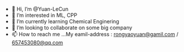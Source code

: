 - 👋 Hi, I’m @Yuan-LeCun
- 👀 I’m interested in ML, CPP
- 🌱 I’m currently learning Chemical Enginering
- 💞️ I’m looking to collaborate on some big company
- 📫 How to reach me ...My eamil-address : rongyaoyuan@gamil.com / 657453080@qq.com

<!---
Yuan-LeCun/Yuan-LeCun is a ✨ special ✨ repository because its `README.md` (this file) appears on your GitHub profile.
You can click the Preview link to take a look at your changes.
--->

